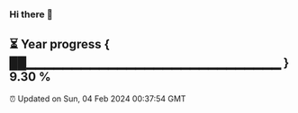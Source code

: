 ### Hi there 👋
⏳ Year progress { ██▁▁▁▁▁▁▁▁▁▁▁▁▁▁▁▁▁▁▁▁▁▁▁▁▁▁▁▁ } 9.30 %
---
⏰ Updated on Sun, 04 Feb 2024 00:37:54 GMT

